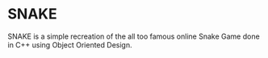# SNAKE
SNAKE is a simple recreation of the all too famous online Snake Game done in C++ using Object Oriented Design.
